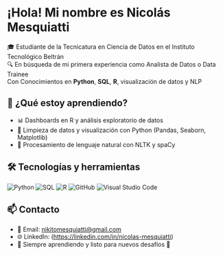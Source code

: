 # ¡Hola! Mi nombre es Nicolás Mesquiatti

🎓 Estudiante de la Tecnicatura en Ciencia de Datos en el Instituto Tecnológico Beltrán  
🔍 En búsqueda de mi primera experiencia como Analista de Datos o Data Trainee  
Con Conocimientos en **Python**, **SQL**, **R**, visualización de datos y NLP

## 🧠 ¿Qué estoy aprendiendo?

- 📊 Dashboards en R y análisis exploratorio de datos
- 🧹 Limpieza de datos y visualización con Python (Pandas, Seaborn, Matplotlib)
- 💬 Procesamiento de lenguaje natural con NLTK y spaCy

## 🛠 Tecnologías y herramientas

![Python](https://img.shields.io/badge/Python-3776AB?style=flat&logo=python&logoColor=white)
![SQL](https://img.shields.io/badge/SQL-003B57?style=flat&logo=mysql&logoColor=white)
![R](https://img.shields.io/badge/R-276DC3?style=flat&logo=r&logoColor=white)
![GitHub](https://img.shields.io/badge/GitHub-181717?style=flat&logo=github&logoColor=white)
![Visual Studio Code](https://img.shields.io/badge/VS%20Code-007ACC?style=flat&logo=visual-studio-code&logoColor=white)

## 📫 Contacto

- 📧 Email: nikitomesquiatti@gmail.com
- 🌐 LinkedIn: (https://linkedin.com/in/nicolas-mesquiatti)  
- 🧠 Siempre aprendiendo y listo para nuevos desafíos 🚀
